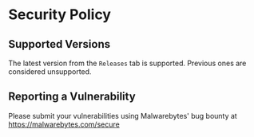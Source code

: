 # Security Policy

## Supported Versions

The latest version from the `Releases` tab is supported. Previous ones are considered unsupported.

## Reporting a Vulnerability

Please submit your vulnerabilities using Malwarebytes' bug bounty at https://malwarebytes.com/secure
